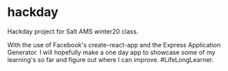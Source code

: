 # hackday
Hackday project for Salt AMS winter20 class.

With the use of Facebook's create-react-app and the Express Application Generator. 
I will hopefully make a one day app to showcase some of my learning's so far and figure out where I can improve.
#LifeLongLearner.